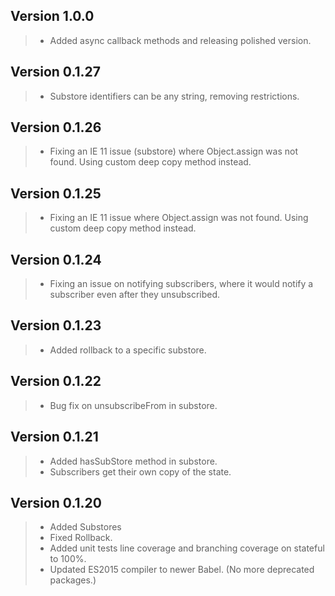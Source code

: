 ## Version 1.0.0
> - Added async callback methods and releasing polished version.

## Version 0.1.27
> - Substore identifiers can be any string, removing restrictions.
## Version 0.1.26
> - Fixing an IE 11 issue (substore) where Object.assign was not found. Using custom deep copy method instead.
## Version 0.1.25
> - Fixing an IE 11 issue where Object.assign was not found. Using custom deep copy method instead.
## Version 0.1.24
> - Fixing an issue on notifying subscribers, where it would notify a subscriber even after they unsubscribed.
## Version 0.1.23
> - Added rollback to a specific substore.

## Version 0.1.22
> - Bug fix on unsubscribeFrom in substore.

## Version 0.1.21
> - Added hasSubStore method in substore.
> - Subscribers get their own copy of the state.

## Version 0.1.20
> - Added Substores
> - Fixed Rollback.
> - Added unit tests line coverage and branching coverage on stateful to 100%.
> - Updated ES2015 compiler to newer Babel. (No more deprecated packages.)
